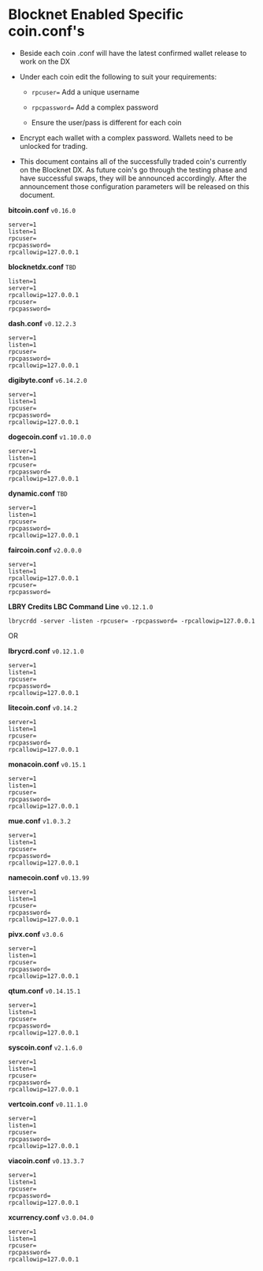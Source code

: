 # Blocknet Enabled Specific coin.conf's

* Beside each coin .conf will have the latest confirmed wallet release to work on the DX

* Under each coin edit the following to suit your requirements:

  * ```rpcuser=``` Add a unique username
  * ```rpcpassword=``` Add a complex password
  
  * Ensure the user/pass is different for each coin
  
* Encrypt each wallet with a complex password. Wallets need to be unlocked for trading.

* This document contains all of the successfully traded coin's currently on the Blocknet DX. As future coin's go through the testing phase and have successful swaps, they will be announced accordingly. After the announcement those configuration parameters will be released on this document.

__bitcoin.conf__ `v0.16.0`
```
server=1
listen=1
rpcuser=
rpcpassword=
rpcallowip=127.0.0.1
```

__blocknetdx.conf__ `TBD`
```
listen=1
server=1
rpcallowip=127.0.0.1
rpcuser=
rpcpassword=
```

__dash.conf__ `v0.12.2.3`
```
server=1
listen=1
rpcuser=
rpcpassword=
rpcallowip=127.0.0.1
```

__digibyte.conf__ `v6.14.2.0`
```
server=1
listen=1
rpcuser=
rpcpassword=
rpcallowip=127.0.0.1
```

__dogecoin.conf__ `v1.10.0.0`
```
server=1
listen=1
rpcuser=
rpcpassword=
rpcallowip=127.0.0.1
```

__dynamic.conf__ `TBD`
```
server=1
listen=1
rpcuser=
rpcpassword=
rpcallowip=127.0.0.1
```

__faircoin.conf__ `v2.0.0.0`
```
server=1
listen=1
rpcallowip=127.0.0.1
rpcuser=
rpcpassword=
```

__LBRY Credits LBC Command Line__ `v0.12.1.0`
```
lbrycrdd -server -listen -rpcuser= -rpcpassword= -rpcallowip=127.0.0.1
```
OR

__lbrycrd.conf__ `v0.12.1.0`

```
server=1
listen=1
rpcuser=
rpcpassword=
rpcallowip=127.0.0.1
```

__litecoin.conf__ `v0.14.2`
```
server=1
listen=1
rpcuser=
rpcpassword=
rpcallowip=127.0.0.1
```

__monacoin.conf__ `v0.15.1`
```
server=1
listen=1
rpcuser=
rpcpassword=
rpcallowip=127.0.0.1
```


__mue.conf__ `v1.0.3.2`
```
server=1
listen=1
rpcuser=
rpcpassword=
rpcallowip=127.0.0.1
```

__namecoin.conf__ `v0.13.99`
```
server=1
listen=1
rpcuser=
rpcpassword=
rpcallowip=127.0.0.1
```

__pivx.conf__ `v3.0.6`
```
server=1
listen=1
rpcuser=
rpcpassword=
rpcallowip=127.0.0.1
```

__qtum.conf__ `v0.14.15.1`
```
server=1
listen=1
rpcuser=
rpcpassword=
rpcallowip=127.0.0.1
```

__syscoin.conf__ `v2.1.6.0`
```
server=1
listen=1
rpcuser=
rpcpassword=
rpcallowip=127.0.0.1
```

__vertcoin.conf__ `v0.11.1.0`
```
server=1
listen=1
rpcuser=
rpcpassword=
rpcallowip=127.0.0.1
```

__viacoin.conf__ `v0.13.3.7`
```
server=1
listen=1
rpcuser=
rpcpassword=
rpcallowip=127.0.0.1
```

__xcurrency.conf__ `v3.0.04.0`
```
server=1
listen=1
rpcuser=
rpcpassword=
rpcallowip=127.0.0.1
```

